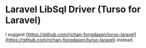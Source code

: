 # Laravel LibSql Driver (Turso for Laravel)

I suggest [https://github.com/richan-fongdasen/turso-laravel](https://github.com/richan-fongdasen/turso-laravel) instead.

